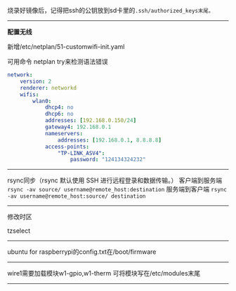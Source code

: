 烧录好镜像后，记得把ssh的公钥放到sd卡里的`.ssh/authorized_keys末尾。`

---

**配置无线**

新增/etc/netplan/51-customwifi-init.yaml

可用命令 netplan try来检测语法错误

```YAML
network:
    version: 2
    renderer: networkd
    wifis:
        wlan0:
            dhcp4: no
            dhcp6: no
            addresses: [192.168.0.150/24]
            gateway4: 192.168.0.1
            nameservers:
                addresses: [192.168.0.1, 8.8.8.8]
            access-points:
                "TP-LINK_ASV4":
                    password: "124134324232"

```

---

rsync同步（rsync 默认使用 SSH 进行远程登录和数据传输。）
客户端到服务端  `rsync -av source/ username@remote_host:destination`
服务端到客户端  `rsync -av username@remote_host:source/ destination`

---

修改时区 

tzselect

---

ubuntu for raspberrypi的config.txt在/boot/firmware

---

wire1需要加载模块w1-gpio,w1-therm
可将模块写在/etc/modules末尾

---

